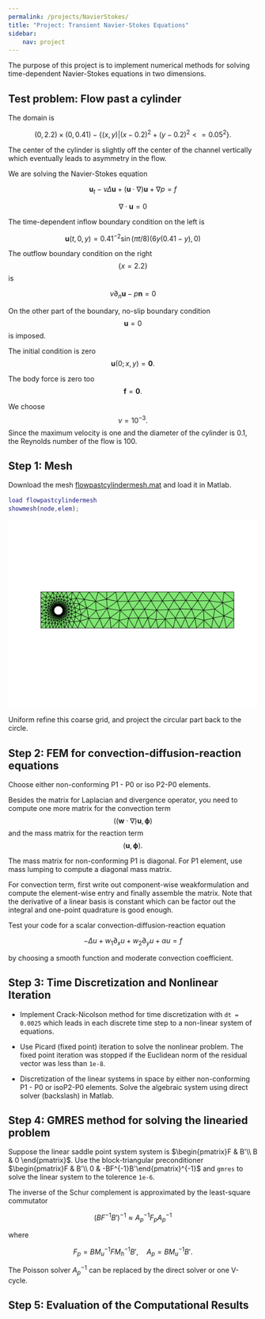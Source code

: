 ```yaml
---
permalink: /projects/NavierStokes/
title: "Project: Transient Navier-Stokes Equations"
sidebar:
    nav: project
---
```


The purpose of this project is to implement numerical methods for solving
time-dependent Navier-Stokes equations in two dimensions.

## Test problem: Flow past a cylinder

The domain is 

$$ (0,2.2)\times (0,0.41) - \{(x,y) | (x-0.2)^2+(y-0.2)^2 <= 0.05^2\}. $$

The center of the cylinder is slightly off the center of the channel
vertically which eventually leads to asymmetry in the flow. 

We are solving the Navier-Stokes equation

$$ \boldsymbol u_t -\nu \Delta \boldsymbol u + (\boldsymbol u\cdot \nabla) \boldsymbol u + \nabla p = f $$

$$ \nabla \cdot \boldsymbol u = 0 $$

The time-dependent inflow boundary condition on the left is

$$ \boldsymbol u(t,0,y) = 0.41^{-2}\sin(\pi t/8)(6y(0.41-y), 0) $$

The outflow boundary condition on the right $$ \{x= 2.2\} $$ is

$$ \nu \partial_n \boldsymbol u - p \boldsymbol n = 0 $$

On the other part of the boundary, no-slip boundary condition $$ \boldsymbol u = 0 $$
is imposed.

The initial condition is zero $$ \boldsymbol u(0; x,y) = \boldsymbol 0. $$

The body force is zero too $$ \boldsymbol f = \boldsymbol 0. $$

We choose $$ \nu = 10^{-3}. $$ Since the maximum velocity is one and the
diameter of the cylinder is 0.1, the Reynolds number of the flow is 100.

## Step 1: Mesh

Download the mesh [flowpastcylindermesh.mat](http://math.uci.edu/~chenlong/226/flowpastcylindermesh.mat) and load it in Matlab.


```matlab
load flowpastcylindermesh
showmesh(node,elem);
```


    
![png](projectNavierStokes_files/projectNavierStokes_3_0.png)
    


Uniform refine this coarse grid, and project the circular
part back to the circle.

## Step 2: FEM for convection-diffusion-reaction equations

Choose either non-conforming P1 - P0 or iso P2-P0 elements.

Besides the matrix for Laplacian and divergence operator, you need to
compute one more matrix for the convection term $$ ((\boldsymbol w\cdot \nabla)\boldsymbol u, \boldsymbol \phi) $$
and the mass matrix for the reaction term $$ ( \boldsymbol u, \boldsymbol \phi). $$

The mass matrix for non-conforming P1 is diagonal. For P1 element, use
mass lumping to compute a diagonal mass matrix.

For convection term, first write out component-wise weakformulation and
compute the element-wise entry and finally assemble the matrix. Note that
the derivative of a linear basis is constant which can be factor out the
integral and one-point quadrature is good enough.

Test your code for a scalar convection-diffusion-reaction equation

$$ - \Delta u + w_1 \partial _x u + w_2 \partial _y u + \alpha u = f $$

by choosing a smooth function and moderate convection coefficient.

## Step 3: Time Discretization and Nonlinear Iteration

* Implement Crack-Nicolson method for time discretization with `dt = 0.0025`  which leads in each discrete time step to a non-linear system of equations.

* Use Picard (fixed point) iteration to solve the nonlinear problem. The fixed point iteration was stopped if the Euclidean norm of the residual vector was less than `1e-8`.

* Discretization of the linear systems in space by either non-conforming P1 - P0 or isoP2-P0 elements. Solve the algebraic system using direct solver (backslash) in Matlab.

## Step 4: GMRES method for solving the linearied problem

Suppose the linear saddle point system system is $\begin{pmatrix}F & B'\\ B & 0 \end{pmatrix}$. Use the block-triangular preconditioner $\begin{pmatrix}F & B'\\ 0 & -BF^{-1}B'\end{pmatrix}^{-1}$ and `gmres` to solve the linear system to the tolerence `1e-6`. 

The inverse of the Schur complement is approximated by the
least-square commutator

$$ (BF^{-1}B')^{-1} \approx A_p^{-1}F_pA_p^{-1} $$

where 

$$ F_p = BM_u^{-1}FM_h^{-1}B', \quad A_p = BM_u^{-1}B'. $$

The Poisson solver $A_p^{-1}$ can be replaced by the direct solver or
one V-cycle.

## Step 5: Evaluation of the Computational Results
